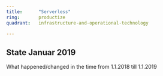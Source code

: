 ```yaml
---
title:      "Serverless"
ring:       productize
quadrant:   infrastructure-and-operational-technology

---
```


## State Januar 2019 ##

What happened/changed in the time from 1.1.2018 till 1.1.2019
